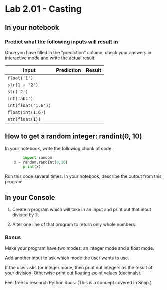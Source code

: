 # Lab 2.01 - Casting

## In your notebook

### Predict what the following inputs will result in

 Once you have filled in the "prediction" column, check your answers in interactive mode and write the actual result.

| **Input** | **Prediction** | **Result** |
| --- | --- | --- |
| `float('1')`| | |
| `str(1 + '2')`| | |
| `str('2')`| | |
|`int('abc')`| | |
| `int(float('1.6'))`| | |
| `float(int(1.6))`| | |
| `str(float(1))`| | |

## How to get a random integer: randint(0, 10)

In your notebook, write the following chunk of code:

```python
        import random
	x = random.randint(0,10)
        print(x)
```

Run this code several times. In your notebook, describe the output from this program.

## In your Console
1. Create a program which will take in an input and print out that input divided by 2.

2. Alter one line of that program to return only whole numbers.

### Bonus

Make your program have two modes: an integer mode and a float mode.

Add another input to ask which mode the user wants to use.

If the user asks for integer mode, then print out integers as the result of your division.  Otherwise print out floating-point values (decimals).

Feel free to research Python docs. (This is a concept covered in Snap.)
